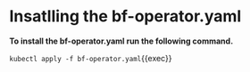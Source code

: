 # Insatlling the bf-operator.yaml

**To install the bf-operator.yaml run the following command.**   

`kubectl apply -f bf-operator.yaml`{{exec}}


